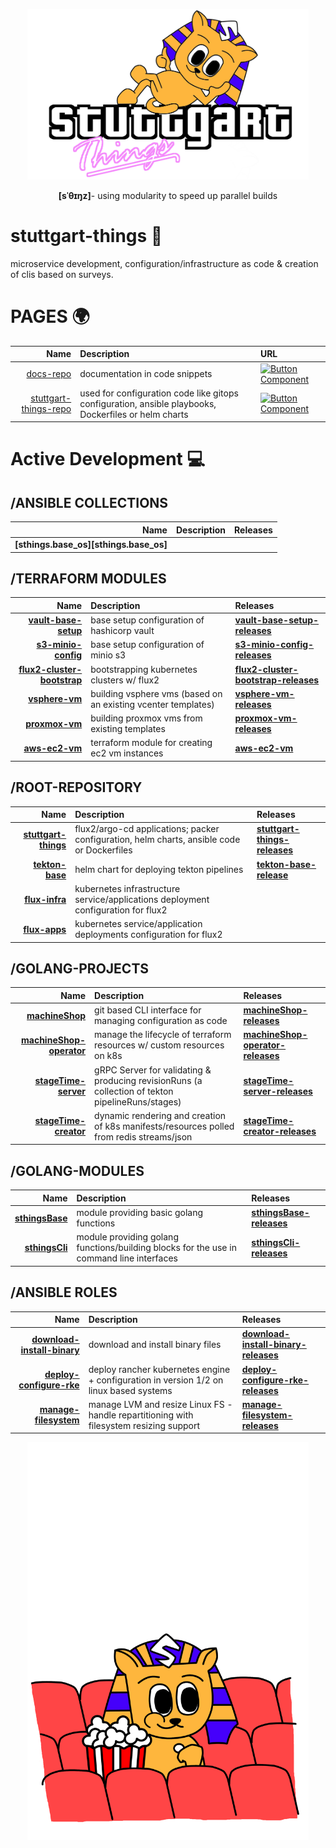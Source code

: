<div align="center">
  <p>
    <img src="sthings-city.png" alt="sthings" width="450" />
  </p>
  <p>
    <strong>[sˈθɪŋz]</strong>- using modularity to speed up parallel builds
  </p>
</div>

# stuttgart-things 🍿
microservice development, configuration/infrastructure as code & creation of clis based on surveys.

# PAGES :earth_africa:

|                     Name | Description                                                                                      |  URL  |                                     
| -----------------------: | :----------------------------------------------------------------------------------------------- | :----------------------------------------------------- |
| [docs-repo](https://github.com/stuttgart-things/docs)  | documentation in code snippets | [![Button Component](https://readme-components.vercel.app/api?component=button&text=ClickHere)]([https://github.com/harish-sethuraman/readme-components]([https://stuttgart-things.github.io/stuttgart-things/](https://stuttgart-things.github.io/docs/)))  | 
| [stuttgart-things-repo](https://github.com/stuttgart-things/stuttgart-things) | used for configuration code like gitops configuration, ansible playbooks, Dockerfiles or helm charts | [![Button Component](https://readme-components.vercel.app/api?component=button&text=ClickHere)]([https://github.com/harish-sethuraman/readme-components](https://stuttgart-things.github.io/stuttgart-things/)) | 

# Active Development :computer:

## /ANSIBLE COLLECTIONS

|                     Name | Description                                                                                      | Releases                                               |
| -----------------------: | :----------------------------------------------------------------------------------------------- | :----------------------------------------------------- |
| **[sthings.base_os][sthings.base_os]** | |  | 


## /TERRAFORM MODULES

|                     Name | Description                                                                                      |  Releases  |                                     
| -----------------------: | :----------------------------------------------------------------------------------------------- | :----------------------------------------------------- |
| **[vault-base-setup][vault-base-setup]** | base setup configuration of hashicorp vault | **[vault-base-setup-releases]**  | 
| **[s3-minio-config][s3-minio-config]** | base setup configuration of minio s3 | **[s3-minio-config-releases]** | 
| **[flux2-cluster-bootstrap][flux2-cluster-bootstrap]** | bootstrapping kubernetes clusters w/ flux2 | **[flux2-cluster-bootstrap-releases]**  | 
| **[vsphere-vm][vsphere-vm]** | building vsphere vms (based on an existing vcenter templates)| **[vsphere-vm-releases]** | 
| **[proxmox-vm][proxmox-vm]** | building proxmox vms from existing templates | **[proxmox-vm-releases]** | 
| **[aws-ec2-vm][aws-ec2-vm]** | terraform module for creating ec2 vm instances | **[aws-ec2-vm]** | 

## /ROOT-REPOSITORY

|                     Name | Description                                                                                      |  Releases  |                                     
| -----------------------: | :----------------------------------------------------------------------------------------------- | :----------------------------------------------------- |
| **[stuttgart-things][stuttgart-things]** | flux2/argo-cd applications; packer configuration, helm charts, ansible code or Dockerfiles  | **[stuttgart-things-releases]**  | 
| **[tekton-base][tekton-base]** | helm chart for deploying tekton pipelines  | **[tekton-base-release]** | 
| **[flux-infra][flux-infra]** | kubernetes infrastructure service/applications deployment configuration for flux2  | | 
| **[flux-apps][flux-apps]** | kubernetes service/application deployments configuration for flux2  | | 

## /GOLANG-PROJECTS

|                     Name | Description                                                                                      | Releases                                               |
| -----------------------: | :----------------------------------------------------------------------------------------------- | :----------------------------------------------------- |
| **[machineShop][machineShop]** | git based CLI interface for managing configuration as code | **[machineShop-releases]** |
| **[machineShop-operator][machineShop-operator]** | manage the lifecycle of terraform resources w/ custom resources on k8s | **[machineShop-operator-releases]** |
| **[stageTime-server][stageTime-server]** | gRPC Server for validating & producing revisionRuns (a collection of tekton pipelineRuns/stages) | **[stageTime-server-releases]** |
| **[stageTime-creator][stageTime-creator]** | dynamic rendering and creation of k8s manifests/resources polled from redis streams/json| **[stageTime-creator-releases]** |

## /GOLANG-MODULES

|                     Name | Description                                                                                      | Releases                                               |
| -----------------------: | :----------------------------------------------------------------------------------------------- | :----------------------------------------------------- |
| **[sthingsBase][sthingsBase]** | module providing basic golang functions | **[sthingsBase-releases]** |
| **[sthingsCli][sthingsCli]** | module providing golang functions/building blocks for the use in command line interfaces | **[sthingsCli-releases]** |

## /ANSIBLE ROLES

|                     Name | Description                                                                                      | Releases                                               |
| -----------------------: | :----------------------------------------------------------------------------------------------- | :----------------------------------------------------- |
| **[download-install-binary][download-install-binary]** | download and install binary files | **[download-install-binary-releases]** |
| **[deploy-configure-rke][deploy-configure-rke]** | deploy rancher kubernetes engine + configuration in version 1/2 on linux based systems | **[deploy-configure-rke-releases]** |
| **[manage-filesystem][manage-filesystem]** | manage LVM and resize Linux FS - handle repartitioning with filesystem resizing support | **[manage-filesystem-releases]** |

[stuttgart-things]: https://github.com/stuttgart-things/stuttgart-things
[stuttgart-things-releases]: https://github.com/stuttgart-things/stuttgart-things/releases
[tekton-base]: https://github.com/stuttgart-things/stuttgart-things/tree/tekton-base-v0.50.14/charts/tekton-base
[tekton-base-release]: https://github.com/stuttgart-things/stuttgart-things/releases/tag/tekton-base-v0.50.14
[flux-infra]: https://github.com/stuttgart-things/stuttgart-things/tree/main/infra
[flux-apps]: https://github.com/stuttgart-things/stuttgart-things/tree/main/apps

[vault-base-setup]: https://github.com/stuttgart-things/vault-base-setup
[vault-base-setup-releases]: https://github.com/stuttgart-things/vault-base-setup/releases
[s3-minio-config]: https://github.com/stuttgart-things/s3-minio-config
[s3-minio-config-releases]: https://github.com/stuttgart-things/s3-minio-config/releases
[flux2-cluster-bootstrap]: https://github.com/stuttgart-things/flux2-cluster-bootstrap
[flux2-cluster-bootstrap-releases]: https://github.com/stuttgart-things/flux2-cluster-bootstrap/releases
[vsphere-vm]: https://github.com/stuttgart-things/vsphere-vm
[vsphere-vm-releases]: https://github.com/stuttgart-things/vsphere-vm/releases
[proxmox-vm]: https://github.com/stuttgart-things/proxmox-vm
[proxmox-vm-releases]: https://github.com/stuttgart-things/proxmox-vm/releases

[s3-minio-config]: https://github.com/stuttgart-things/s3-minio-config
[flux2-cluster-bootstrap]: https://github.com/stuttgart-things/flux2-cluster-bootstrap
[proxmox-vm]: https://github.com/stuttgart-things/proxmox-vm
[vsphere-vm]: https://github.com/stuttgart-things/vsphere-vm
[aws-ec2-vm]: https://github.com/stuttgart-things/aws-ec2-vm

[machineShop]: https://github.com/stuttgart-things/machineShop
[machineShop-operator]: https://github.com/stuttgart-things/machineShop-operator
[machineShop-releases]: https://github.com/stuttgart-things/machineShop/releases
[machineShop-operator-releases]: https://console.cloud.google.com/gcr/images/stuttgart-things/eu/machine-shop-operator
[sthingsBase]: https://github.com/stuttgart-things/sthingsBase
[sthingsBase-releases]: https://github.com/stuttgart-things/sthingsBase/tags
[sthingsCli]: https://github.com/stuttgart-things/sthingsCli
[sthingsCli-releases]: https://github.com/stuttgart-things/sthingsCli/tags
[stageTime-server]: https://github.com/stuttgart-things/stageTime-server
[stageTime-server-releases]: https://github.com/stuttgart-things/stageTime-server/releases
[stageTime-creator]: https://github.com/stuttgart-things/stageTime-creator
[stageTime-creator-releases]: https://github.com/stuttgart-things/stageTime-creator/releases
[deploy-configure-rke]: https://github.com/stuttgart-things/deploy-configure-rke
[deploy-configure-rke-releases]: https://github.com/stuttgart-things/deploy-configure-rke/tags
[download-install-binary]: https://github.com/stuttgart-things/download-install-binary
[download-install-binary-releases]: https://github.com/stuttgart-things/download-install-binary/tags
[manage-filesystem]: https://github.com/stuttgart-things/manage-filesystem
[manage-filesystem-releases]: https://github.com/stuttgart-things/manage-filesystem/tags

[DOCS]: https://stuttgart-things.github.io/docs/
[docs-repo]: https://github.com/stuttgart-things/docs

<div align="center">
  <p>
    <img src="sthings-cinema.png" alt="sthings" width="450" />
  </p>
</div>

<!--

**Here are some ideas to get you started:**

🙋‍♀️ A short introduction - what is your organization all about?
🌈 Contribution guidelines - how can the community get involved?
👩‍💻 Useful resources - where can the community find your docs? Is there anything else the community should know?
🍿 Fun facts - what does your team eat for breakfast?
🧙 Remember, you can do mighty things with the power of [Markdown](https://docs.github.com/github/writing-on-github/getting-started-with-writing-and-formatting-on-github/basic-writing-and-formatting-syntax)
-->
